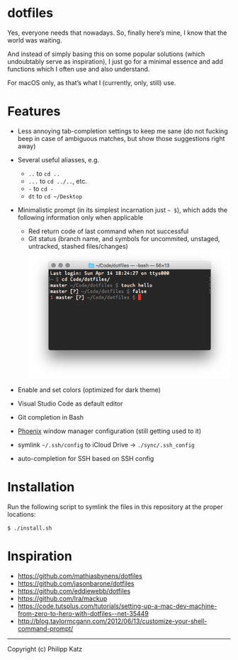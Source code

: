 # dotfiles

Yes, everyone needs that nowadays. So, finally here’s mine, I know that the world was waiting.

And instead of simply basing this on some popular solutions (which undoubtably serve as inspiration), I just go for a minimal essence and add functions which I often use and also understand.

For macOS only, as that’s what I (currently, only, still) use.

# Features

- Less annoying tab-completion settings to keep me sane (do not fucking beep in case of ambiguous matches, but show those suggestions right away)

- Several useful aliasses, e.g.

  - `..` to `cd ..`
  - `...` to `cd ../..`, etc.
  - `-` to `cd -`
  - `dt` to `cd ~/Desktop`

- Minimalistic prompt (in its simplest incarnation just `~ $`), which adds the following information only when applicable

  - Red return code of last command when not successful
  - Git status (branch name, and symbols for uncommited, unstaged, untracked, stashed files/changes)
    ![Screenshot](assets/prompt.png)

- Enable and set colors (optimized for dark theme)

- Visual Studio Code as default editor

- Git completion in Bash

- [Phoenix](https://github.com/kasper/phoenix) window manager configuration (still getting used to it)

- symlink `~/.ssh/config` to iCloud Drive -> `./sync/.ssh_config`

- auto-completion for SSH based on SSH config

# Installation

Run the following script to symlink the files in this repository at the proper locations:

```
$ ./install.sh
```

# Inspiration

- https://github.com/mathiasbynens/dotfiles
- https://github.com/jasonbarone/dotfiles
- https://github.com/eddiewebb/dotfiles
- https://github.com/lra/mackup
- https://code.tutsplus.com/tutorials/setting-up-a-mac-dev-machine-from-zero-to-hero-with-dotfiles--net-35449
- http://blog.taylormcgann.com/2012/06/13/customize-your-shell-command-prompt/

---

Copyright (c) Philipp Katz
